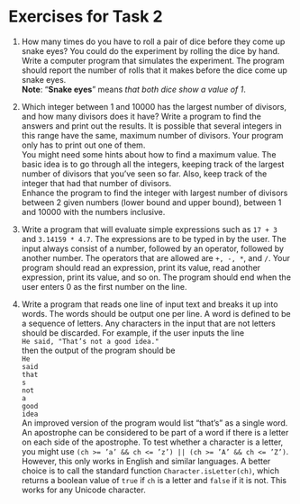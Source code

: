 # Exercises for Task 2

1. How many times do you have to roll a pair of dice before they come up snake eyes? You could do the experiment by rolling the dice by hand. Write a computer program that simulates the experiment. The program should report the number of rolls that it makes before the dice come up snake eyes.  
**Note**: “**Snake eyes**” means *that both dice show a value of 1*.

2. Which integer between 1 and 10000 has the largest number of divisors, and how many divisors does it have? Write a program to find the answers and print out the results. It is possible that several integers in this range have the same, maximum number of divisors. Your program only has to print out one of them.  
You might need some hints about how to find a maximum value. The basic idea is to go through all the integers, keeping track of the largest number of divisors that you’ve seen so far. Also, keep track of the integer that had that number of divisors.  
Enhance the program to find the integer with largest number of divisors between 2 given numbers (lower bound and upper bound), between 1 and 10000 with the numbers inclusive.

3. Write a program that will evaluate simple expressions such as `17 + 3` and `3.14159 * 4.7`. The expressions are to be typed in by the user. The input always consist of a number, followed by an operator, followed by another number. The operators that are allowed are `+, -, *`, and `/`. Your program should read an expression, print its value, read another expression, print its value, and so on. The program should end when the user enters 0 as the first number on the line.

4. Write a program that reads one line of input text and breaks it up into words. The words should be output one per line. A word is defined to be a sequence of letters. Any characters in the input that are not letters should be discarded. For example, if the user inputs the line  
    `He said, "That’s not a good idea."`  
then the output of the program should be  
`He`  
`said`  
`that`  
`s`  
`not`  
`a`  
`good`  
`idea`  
An improved version of the program would list “that’s” as a single word. An apostrophe can be considered to be part of a word if there is a letter on each side of the apostrophe. 
To test whether a character is a letter, you might use `(ch >= ’a’ && ch <= ’z’) || (ch >= ’A’ && ch <= ’Z’)`. However, this only works in English and similar languages. A better choice is to call the standard function `Character.isLetter(ch)`, which returns a boolean value of `true` if `ch` is a letter and `false` if it is not. This works for any Unicode character.